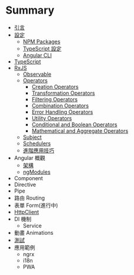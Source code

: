 # Summary

* [引言](README.md)
* [設定](chapter1/README.md)
  * [NPM Packages](chapter1/npm-package.md)
  * [TypeScript 設定](chapter1/tsconfig.md)
  * [Angular CLI](chapter1/angularcli.md)
* [TypeScript](chapter2/typescript.md)
* [RxJS](chapter3/rxjs.md)
  * [Observable](chapter3/observable.md)
  * [Operators](chapter3/operators.md)
    * [Creation Operators](chapter3/creation-operators.md)
    * [Transformation Operators](chapter3/transformation-operators.md)
    * [Filtering Operators](chapter3/filtering-operators.md)
    * [Combination Operators](chapter3/combination-operators.md)
    * [Error Handling Operators](chapter3/error-handling-operators.md)
    * [Utility Operators](chapter3/utility-operators.md)
    * [Conditional and Boolean Operators](chapter3/conditional-boolean-operators.md)
    * [Mathematical and Aggregate Operators](chapter3/mathematical-aggregate-operators.md)
  * [Subject](chapter3/subject.md)
  * [Schedulers](chapter3/schedulers.md)
  * [進階應用技巧](chapter3/advance.md)
* Angular 概觀
  * [架構](chapter4/architecture.md)
  * [ngModules](chapter4/ng-modules.md)
* Component
* Directive
* Pipe
* 路由 Routing
* 表單 Form(進行中)
* [HttpClient](chapter10/README.md)
* DI 機制
  * Service
* 動畫 Animations
* [測試](chapter13/README.md)
* 應用範例
  * ngrx
  * i18n
  * PWA

